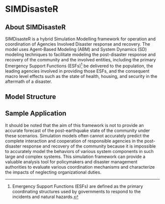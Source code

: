 # SIMDisasteR
## About SIMDisasteR
SIMDisasteR is a hybrid Simulation Modelling framework for operation and coordination of Agencies Involved Disaster response and recovery. The model uses Agent-Based Modeling (ABM) and System Dynamics (SD) modeling techniques to facilitate modeling the post-disaster response and recovery of the community and the involved entities, including the primary Emergency Support Functions (ESFs)[^1] be delivered to the population, the leading agencies involved in providing those ESFs, and the consequent macro level effects such as the state of health, housing, and security in the aftermath of a disaster.


[^1]: Emergency Support Functions (ESFs) are defined as the primary coordinating structures used by governments to respond to the incidents and natural hazards.

## Model Structure
 

## Sample Application



It should be noted that the aim of this framework is not to provide an accurate forecast of the post-earthquake state of the community under these scenarios. Simulation models often cannot accurately predict the complete interaction and cooperation of responsible agencies in the post-disaster response and recovery of the community because it is impossible to accurately model the behaviors of various system components in such large and complex systems. This simulation framework can provide a valuable analysis tool for policymakers and disaster management authorities to evaluate various coordination mechanisms and characterize the impacts of neglecting organizational duties.

